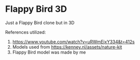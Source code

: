 # Flappy Bird 3D
 Just a Flappy Bird clone but in 3D

References utilized:
1. https://www.youtube.com/watch?v=uRWmEjxY334&t=412s
2. Models used from https://kenney.nl/assets/nature-kit
3. Flappy Bird model was made by me
